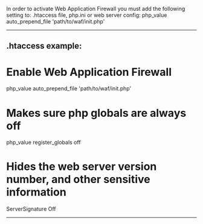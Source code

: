 In order to activate Web Application Firewall you must add the following setting to:
.htaccess file, php.ini or web server <virtualhost> config:
php_value auto_prepend_file 'path/to/waf/init.php'

-------------------------------------------------------------------------------------------
.htaccess example:
-------------------------------------------------------------------------------------------

# Enable Web Application Firewall
php_value auto_prepend_file 'path/to/waf/init.php'

# Makes sure php globals are always off
php_value register_globals off

# Hides the web server version number, and other sensitive information
ServerSignature Off

-------------------------------------------------------------------------------------------
